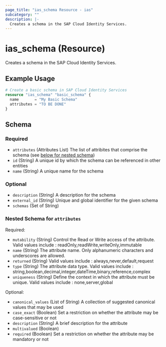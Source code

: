 ```yaml
---
page_title: "ias_schema Resource - ias"
subcategory: ""
description: |-
  Creates a schema in the SAP Cloud Identity Services.
---
```


# ias_schema (Resource)

Creates a schema in the SAP Cloud Identity Services.

## Example Usage

```terraform
# Create a basic schema in SAP Cloud Identity Services
resource "ias_schema" "basic_schema" {
  name       = "My Basic Schema"
  attributes = "TO BE DONE"
}
```

<!-- schema generated by tfplugindocs -->
## Schema

### Required

- `attributes` (Attributes List) The list of attribites that comprise the schema (see [below for nested schema](#nestedatt--attributes))
- `id` (String) A unique id by which the schema can be referenced in other entities
- `name` (String) A unique name for the schema

### Optional

- `description` (String) A description for the schema
- `external_id` (String) Unique and global identifier for the given schema
- `schemas` (Set of String)

<a id="nestedatt--attributes"></a>
### Nested Schema for `attributes`

Required:

- `mutability` (String) Control the Read or Write access of the attribute. Valid values include : readOnly,readWrite,writeOnly,immutable
- `name` (String) The attribute name. Only alphanumeric characters and underscores are allowed.
- `returned` (String) Valid values include : always,never,default,request
- `type` (String) The attribute data type. Valid values include : string,boolean,decimal,integer,dateTime,binary,reference,complex
- `uniqueness` (String) Define the context in which the attribute must be unique. Valid values include : none,server,global

Optional:

- `canonical_values` (List of String) A collection of suggested canonical values that may be used
- `case_exact` (Boolean) Set a restriction on whether the attribute may be case-sensitive or not
- `description` (String) A brief description for the attribute
- `multivalued` (Boolean)
- `required` (Boolean) Set a restriction on whether the attribute may be mandatory or not


